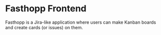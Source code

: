 # Fasthopp Frontend

Fasthopp is a Jira-like application where users can make Kanban boards and create cards (or issues) on them.
 
 

